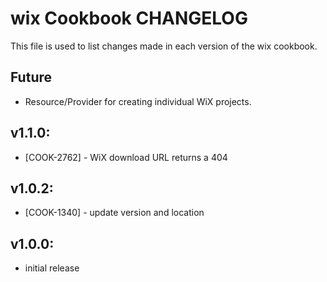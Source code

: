 wix Cookbook CHANGELOG
======================
This file is used to list changes made in each version of the wix cookbook.

## Future

* Resource/Provider for creating individual WiX projects.

## v1.1.0:

* [COOK-2762] - WiX download URL returns a 404

## v1.0.2:

* [COOK-1340] - update version and location

## v1.0.0:

* initial release
